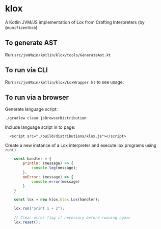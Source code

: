 # klox
A Kotlin JVM/JS implementation of Lox from Crafting Interpreters (by `@munificentbob`)

## To generate AST

Run  `src/jvmMain/kotlin/klox/tools/GenerateAst.kt`

## To run via CLI

Run `src/jvmMain/kotlin/klox/LoxWrapper.kt` to see usage.

## To run via a browser

Generate language script:

`./gradlew clean jsBrowserDistribution`

Include language script in to page:
```
  <script src="./build/distributions/klox.js"></script>
```

Create a new instance of a Lox interpreter and execute lox programs using `run()`
```js
    const handler = {
        println: (message) => {
            console.log(message);
        },
        onError: (message) => {
            console.error(message)
        }
    }

    const lox = new klox.klox.Lox(handler);

    lox.run("print 1 + 2");
    
    // Clear error flag if necessary before running again
    lox.reset();
```